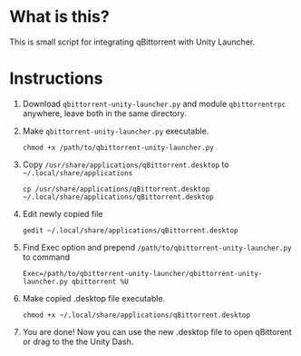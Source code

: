 What is this?
=============
This is small script for integrating qBittorrent with Unity Launcher.

Instructions
=============

1. Download `qbittorrent-unity-launcher.py` and module `qbittorrentrpc` anywhere, leave both in the same directory.

2. Make `qbittorrent-unity-launcher.py` executable.
    
    `chmod +x /path/to/qbittorrent-unity-launcher.py`

3. Copy `/usr/share/applications/qBittorrent.desktop` to `~/.local/share/applications`
      
    `cp /usr/share/applications/qBittorrent.desktop ~/.local/share/applications/qBittorrent.desktop`

4. Edit newly copied file

    `gedit ~/.local/share/applications/qBittorrent.desktop`
    
5. Find Exec option and prepend `/path/to/qbittorrent-unity-launcher.py` to command
    
    `Exec=/path/to/qbittorrent-unity-launcher/qbittorrent-unity-launcher.py qbittorrent %U`

6. Make copied .desktop file executable.
    
    `chmod +x ~/.local/share/applications/qBittorrent.desktop`

7. You are done! Now you can use the new .desktop file to open qBittorent or drag to the the Unity Dash.

